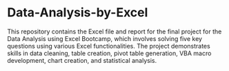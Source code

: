 # Data-Analysis-by-Excel
This repository contains the Excel file and report for the final project for the Data Analysis using Excel Bootcamp, which involves solving five key questions using various Excel functionalities. The project demonstrates skills in data cleaning, table creation, pivot table generation, VBA macro development, chart creation, and statistical analysis.
